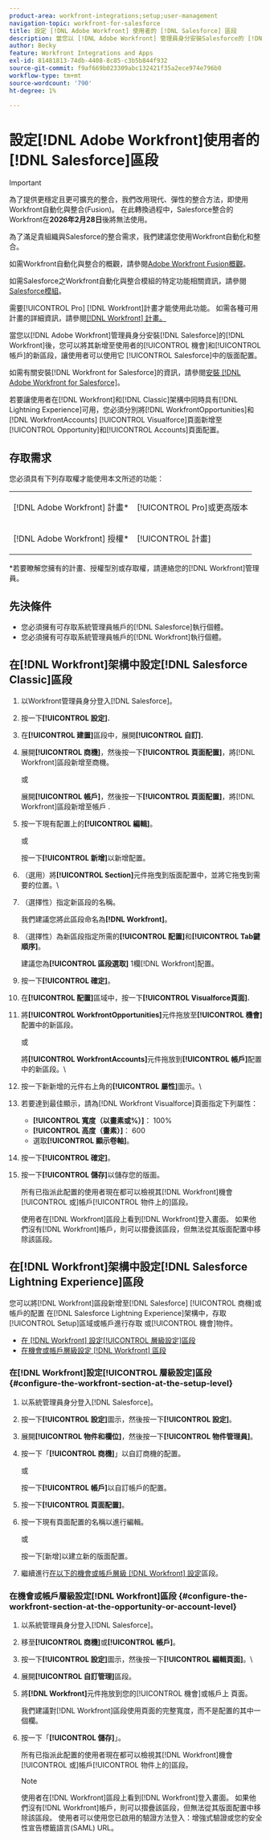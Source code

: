 ```yaml
---
product-area: workfront-integrations;setup;user-management
navigation-topic: workfront-for-salesforce
title: 設定 [!DNL Adobe Workfront] 使用者的 [!DNL Salesforce] 區段
description: 當您以 [!DNL Adobe Workfront] 管理員身分安裝Salesforce的 [!DNL Workfront] 後，您可以將其新增至使用者在Salesforce中的「商機」和「帳戶」頁面配置的新區段，讓使用者可以使用它。
author: Becky
feature: Workfront Integrations and Apps
exl-id: 81481813-74db-4408-8c85-c3b5b844f932
source-git-commit: f9af669b023309abc132421f35a2ece974e796b0
workflow-type: tm+mt
source-wordcount: '790'
ht-degree: 1%

---
```


# 設定[!DNL Adobe Workfront]使用者的[!DNL Salesforce]區段

>[!IMPORTANT]
>
>為了提供更穩定且更可擴充的整合，我們改用現代、彈性的整合方法，即使用Workfront自動化與整合(Fusion)。 在此轉換過程中，Salesforce整合的Workfront在&#x200B;**2026年2月28日**&#x200B;後將無法使用。
>
>為了滿足貴組織與Salesforce的整合需求，我們建議您使用Workfront自動化和整合。
>
>如需Workfront自動化與整合的概觀，請參閱[Adobe Workfront Fusion概觀](https://experienceleague.adobe.com/zh-hant/docs/workfront-fusion/using/get-started-with-fusion/understand-workfront-fusion/workfront-fusion-overview)。
>
>如需Salesforce之Workfront自動化與整合模組的特定功能相關資訊，請參閱[Salesforce模組](https://experienceleague.adobe.com/zh-hant/docs/workfront-fusion/using/references/apps-and-their-modules/third-party-app-connectors/salesforce-modules)。

需要[!UICONTROL Pro] [!DNL Workfront]計畫才能使用此功能。 如需各種可用計畫的詳細資訊，請參閱[[!DNL Workfront] 計畫。](https://business.adobe.com/tw/products/workfront/pricing.html)

當您以[!DNL Adobe Workfront]管理員身分安裝[!DNL Salesforce]的[!DNL Workfront]後，您可以將其新增至使用者的[!UICONTROL 機會]和[!UICONTROL 帳戶]的新區段，讓使用者可以使用它
[!UICONTROL Salesforce]中的版面配置。

如需有關安裝[!DNL Workfront for Salesforce]的資訊，請參閱[安裝 [!DNL Adobe Workfront for Salesforce]](../../workfront-integrations-and-apps/using-workfront-with-salesforce/install-workfront-for-salesforce.md)。

若要讓使用者在[!DNL Workfront]和[!DNL Classic]架構中同時具有[!DNL Lightning Experience]可用，您必須分別將[!DNL WorkfrontOpportunities]和[!DNL WorkfrontAccounts] [!UICONTROL Visualforce]頁面新增至[!UICONTROL Opportunity]和[!UICONTROL Accounts]頁面配置。

## 存取需求

您必須具有下列存取權才能使用本文所述的功能：

<table style="table-layout:auto"> 
 <col> 
 <col> 
 <tbody> 
  <tr> 
   <td role="rowheader">[!DNL Adobe Workfront] 計畫*</td> 
   <td> <p>[!UICONTROL Pro]或更高版本</p> </td> 
  </tr> 
  <tr> 
   <td role="rowheader">[!DNL Adobe Workfront] 授權*</td> 
   <td> <p>[!UICONTROL 計畫]</p> </td> 
  </tr> 
 </tbody> 
</table>

&#42;若要瞭解您擁有的計畫、授權型別或存取權，請連絡您的[!DNL Workfront]管理員。

## 先決條件

* 您必須擁有可存取系統管理員帳戶的[!DNL Salesforce]執行個體。
* 您必須擁有可存取系統管理員帳戶的[!DNL Workfront]執行個體。

## 在[!DNL Workfront]架構中設定[!DNL Salesforce Classic]區段

1. 以Workfront管理員身分登入[!DNL Salesforce]。
1. 按一下&#x200B;**[!UICONTROL 設定].**
1. 在&#x200B;**[!UICONTROL 建置]**&#x200B;區段中，展開&#x200B;**[!UICONTROL 自訂].**

1. 展開&#x200B;**[!UICONTROL 商機]**，然後按一下&#x200B;**[!UICONTROL 頁面配置]**，將[!DNL Workfront]區段新增至商機。

   或

   展開&#x200B;**[!UICONTROL 帳戶]**，然後按一下&#x200B;**[!UICONTROL 頁面配置]**，將[!DNL Workfront]區段新增至帳戶
.

1. 按一下現有配置上的&#x200B;**[!UICONTROL 編輯]**。

   或

   按一下&#x200B;**[!UICONTROL 新增]**&#x200B;以新增配置。

1. （選用）將&#x200B;**[!UICONTROL Section]**&#x200B;元件拖曳到版面配置中，並將它拖曳到需要的位置。\

1. （選擇性）指定新區段的名稱。

   我們建議您將此區段命名為&#x200B;**[!DNL Workfront]**。

1. （選擇性）為新區段指定所需的&#x200B;**[!UICONTROL 配置]**&#x200B;和&#x200B;**[!UICONTROL Tab鍵順序]**。

   建議您為&#x200B;**[!UICONTROL 區段選取]** 1欄[!DNL Workfront]配置。

1. 按一下&#x200B;**[!UICONTROL 確定]**。
1. 在&#x200B;**[!UICONTROL 配置]**&#x200B;區域中，按一下&#x200B;**[!UICONTROL Visualforce頁面].**

1. 將&#x200B;**[!UICONTROL WorkfrontOpportunities]**&#x200B;元件拖放至&#x200B;**[!UICONTROL 機會]**&#x200B;配置中的新區段。

   或

   將&#x200B;**[!UICONTROL WorkfrontAccounts]**&#x200B;元件拖放到&#x200B;**[!UICONTROL 帳戶]**&#x200B;配置中的新區段。\

1. 按一下新新增的元件右上角的&#x200B;**[!UICONTROL 屬性]**&#x200B;圖示。\

1. 若要達到最佳顯示，請為[!DNL Workfront Visualforce]頁面指定下列屬性：

   * **[!UICONTROL 寬度（以畫素或%）]**： 100%
   * **[!UICONTROL 高度（畫素）]**： 600
   * 選取&#x200B;**[!UICONTROL 顯示卷軸]**。

1. 按一下&#x200B;**[!UICONTROL 確定]**。
1. 按一下&#x200B;**[!UICONTROL 儲存]**&#x200B;以儲存您的版面。

   所有已指派此配置的使用者現在都可以檢視其[!DNL Workfront]機會[!UICONTROL 或]帳戶[!UICONTROL 物件上的]區段。

   使用者在[!DNL Workfront]區段上看到[!DNL Workfront]登入畫面。 如果他們沒有[!DNL Workfront]帳戶，則可以摺疊該區段，但無法從其版面配置中移除該區段。

## 在[!DNL Workfront]架構中設定[!DNL Salesforce Lightning Experience]區段

您可以將[!DNL Workfront]區段新增至[!DNL Salesforce] [!UICONTROL 商機]或帳戶的配置
在[!DNL Salesforce Lightning Experience]架構中，存取[!UICONTROL Setup]區域或帳戶進行存取
或[!UICONTROL 機會]物件。

* [在 [!DNL Workfront] 設定[!UICONTROL 層級設定]區段](#configure-the-workfront-section-at-the-setup-level-configure-the-workfront-section-at-the-setup-level)
* [在機會或帳戶層級設定 [!DNL Workfront] 區段](#configure-the-workfront-section-at-the-opportunity-or-account-level-configure-the-workfront-section-at-the-opportunity-or-account-level)

### 在[!DNL Workfront]設定[!UICONTROL 層級設定]區段 {#configure-the-workfront-section-at-the-setup-level}

1. 以系統管理員身分登入[!DNL Salesforce]。
1. 按一下&#x200B;**[!UICONTROL 設定]**&#x200B;圖示，然後按一下&#x200B;**[!UICONTROL 設定]**。

1. 展開&#x200B;**[!UICONTROL 物件和欄位]**，然後按一下&#x200B;**[!UICONTROL 物件管理員]**。

1. 按一下「**[!UICONTROL 商機]**」以自訂商機的配置。

   或

   按一下&#x200B;**[!UICONTROL 帳戶]**&#x200B;以自訂帳戶的配置。

1. 按一下&#x200B;**[!UICONTROL 頁面配置]**。
1. 按一下現有頁面配置的名稱以進行編輯。

   或

   按一下[新增]&#x200B;**&#x200B;**&#x200B;以建立新的版面配置。

1. 繼續進行[在以下的機會或帳戶層級 [!DNL Workfront] 設定](#configure-the-workfront-section-at-the-opportunity-or-account-level-configure-the-workfront-section-at-the-opportunity-or-account-level)區段。

### 在機會或帳戶層級設定[!DNL Workfront]區段 {#configure-the-workfront-section-at-the-opportunity-or-account-level}

1. 以系統管理員身分登入[!DNL Salesforce]。
1. 移至&#x200B;**[!UICONTROL 商機]**&#x200B;或&#x200B;**[!UICONTROL 帳戶]**。

1. 按一下&#x200B;**[!UICONTROL 設定]**&#x200B;圖示，然後按一下&#x200B;**[!UICONTROL 編輯頁面]**。\

1. 展開&#x200B;**[!UICONTROL 自訂管理]**&#x200B;區段。
1. 將&#x200B;**[!DNL Workfront]**&#x200B;元件拖放到您的[!UICONTROL 機會]或帳戶上
頁面。

   我們建議對[!DNL Workfront]區段使用頁面的完整寬度，而不是配置的其中一個欄。

1. 按一下「**[!UICONTROL 儲存]**」。

   所有已指派此配置的使用者現在都可以檢視其[!DNL Workfront]機會[!UICONTROL 或]帳戶[!UICONTROL 物件上的]區段。

   >[!NOTE]
   >
   >使用者在[!DNL Workfront]區段上看到[!DNL Workfront]登入畫面。 如果他們沒有[!DNL Workfront]帳戶，則可以摺疊該區段，但無法從其版面配置中移除該區段。 使用者可以使用您已啟用的驗證方法登入：增強式驗證或您的安全性宣告標籤語言(SAML) URL。

